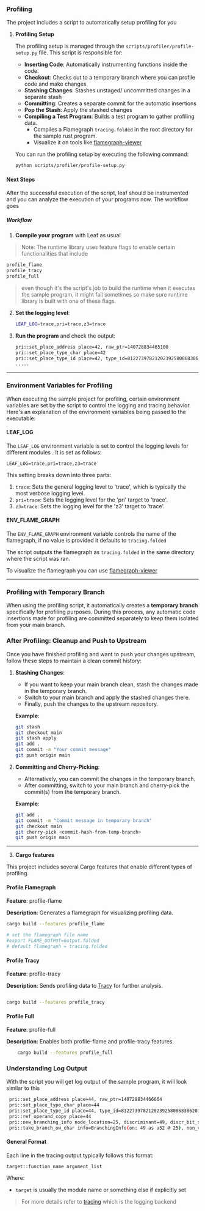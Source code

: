 ### Profiling
The project includes a script to automatically setup profiling for you

1. **Profiling Setup**

   The profiling setup is managed through the `scripts/profiler/profile-setup.py` file. This script is responsible for:

   - **Inserting Code**: Automatically instrumenting functions inside the code.
   - **Checkout**: Checks out to a temporary branch where you can profile code and make changes
   - **Stashing Changes**: Stashes unstaged/ uncommitted changes in a separate stash
   - **Committing**: Creates a separate commit for the automatic insertions 
   - **Pop the Stash**: Apply the stashed changes
   - **Compiling a Test Program**: Builds a test program to gather profiling data.
     - Compiles a Flamegraph `tracing.folded` in the root directory for the sample rust program. 
     - Visualize it on tools like [flamegraph-viewer](https://flamegraph.com/)

   You can run the profiling setup by executing the following command:

   ```bash
   python scripts/profiler/profile-setup.py
   ```

#### Next Steps

After the successful execution of the script, leaf should be instrumented and you can analyze the execution of your programs now.
The workflow goes

##### Workflow

1. **Compile your program** with Leaf as usual

> Note: The runtime library uses feature flags to enable certain functionalities that include 

``` bash
profile_flame 
profile_tracy 
profile_full 
```

> even though it's the script's job to build the runtime when it executes the sample program, it might fail sometimes so make sure runtime library is built with one of these flags. 

2. **Set the logging level**:
    ```bash
    LEAF_LOG=trace,pri=trace,z3=trace
    ```

3. **Run the program** and check the output:

    ```bash
    pri::set_place_address place=42, raw_ptr=140728834465100
    pri::set_place_type_char place=42
    pri::set_place_type_id place=42, type_id=81227397821202392580868386207259837707
    .....

    ```

---

### Environment Variables for Profiling

When executing the sample project for profiling, certain environment variables are set by the script to control the logging and tracing behavior. Here's an explanation of the environment variables being passed to the executable:

#### LEAF_LOG

The `LEAF_LOG` environment variable is set to control the logging levels for different modules . It is set as follows:

```
LEAF_LOG=trace,pri=trace,z3=trace
```

This setting breaks down into three parts:

1. `trace`: Sets the general logging level to 'trace', which is typically the most verbose logging level.
2. `pri=trace`: Sets the logging level for the 'pri' target to 'trace'.
3. `z3=trace`: Sets the logging level for the 'z3' target to 'trace'.


#### ENV_FLAME_GRAPH

The `ENV_FLAME_GRAPH` environment variable controls the name of the flamegraph, if no value is provided it defaults to `tracing.folded`

The script outputs the flamegraph as `tracing.folded` in the same directory where the script was ran.

To visualize the flamegraph you can use [flamegraph-viewer](https://flamegraph.com/)

---

### Profiling with Temporary Branch

When using the profiling script, it automatically creates a **temporary branch** specifically for profiling purposes. During this process, any automatic code insertions made for profiling are committed separately to keep them isolated from your main branch.

### **After Profiling: Cleanup and Push to Upstream**

Once you have finished profiling and want to push your changes upstream, follow these steps to maintain a clean commit history:

1. **Stashing Changes**:
   - If you want to keep your main branch clean, stash the changes made in the temporary branch.
   - Switch to your main branch and apply the stashed changes there.
   - Finally, push the changes to the upstream repository.

   **Example**:
   ```bash
   git stash
   git checkout main
   git stash apply
   git add .
   git commit -m "Your commit message"
   git push origin main
   ```

2. **Committing and Cherry-Picking**:
   - Alternatively, you can commit the changes in the temporary branch.
   - After committing, switch to your main branch and cherry-pick the commit(s) from the temporary branch.

   **Example**:
   ```bash
   git add .
   git commit -m "Commit message in temporary branch"
   git checkout main
   git cherry-pick <commit-hash-from-temp-branch>
   git push origin main
   ```
---

3. **Cargo features**

 This project includes several Cargo features that enable different types of profiling. 

#### Profile Flamegraph

**Feature**: profile-flame

**Description**: Generates a flamegraph for visualizing profiling data.

``` sh
cargo build --features profile_flame

# set the flamegraph file name
#export FLAME_OUTPUT=output.folded
# default flamegraph = tracing.folded

```
#### Profile Tracy

  **Feature**: profile-tracy

  **Description**: Sends profiling data to [Tracy](https://github.com/wolfpld/tracy) for further analysis.

``` sh

cargo build --features profile_tracy

```

#### Profile Full

  **Feature**: profile-full

  **Description**: Enables both profile-flame and profile-tracy features.

``` sh
    cargo build --features profile_full

```

### Understanding Log Output

With the script you will get log output of the sample program, it will look similar to this

```bash
 pri::set_place_address place=44, raw_ptr=140728834466664
 pri::set_place_type_char place=44
 pri::set_place_type_id place=44, type_id=81227397821202392580868386207259837707
 pri::ref_operand_copy place=44
 pri::new_branching_info node_location=25, discriminant=49, discr_bit_size=32, discr_is_signed=false
 pri::take_branch_ow_char info=BranchingInfo(on: 49 as u32 @ 25), non_values=['a']
```

#### General Format

Each line in the tracing output typically follows this format:

```
target::function_name argument_list
```

Where:
- `target` is usually the module name or something else if explicitly set 

> For more details refer to [tracing](https://docs.rs/tracing/latest/tracing/) which is the logging backend 
